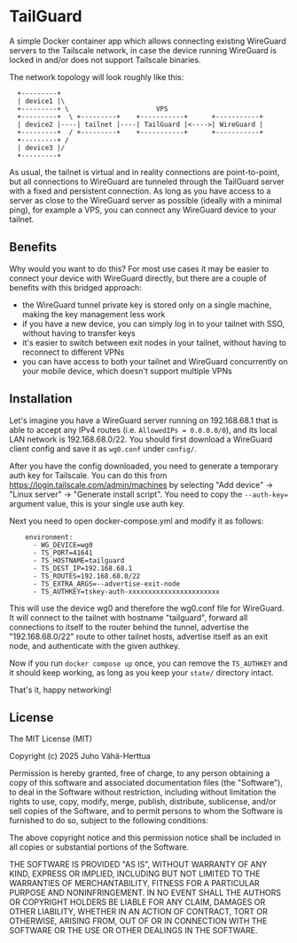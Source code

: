 # TailGuard

A simple Docker container app which allows connecting existing WireGuard
servers to the Tailscale network, in case the device running WireGuard is
locked in and/or does not support Tailscale binaries.

The network topology will look roughly like this:
```
  +---------+
  | device1 |\
  +---------+ \                      VPS
  +---------+  \ +---------+    +-----------+      +-----------+
  | device2 |----| tailnet |----| TailGuard |<---->| WireGuard |
  +---------+  / +---------+    +-----------+      +-----------+
  +---------+ /
  | device3 |/
  +---------+
```

As usual, the tailnet is virtual and in reality connections are point-to-point,
but all connections to WireGuard are tunneled through the TailGuard server with
a fixed and persistent connection. As long as you have access to a server as
close to the WireGuard server as possible (ideally with a minimal ping), for
example a VPS, you can connect any WireGuard device to your tailnet.

## Benefits

Why would you want to do this? For most use cases it may be easier to connect
your device with WireGuard directly, but there are a couple of benefits with
this bridged approach:
- the WireGuard tunnel private key is stored only on a single machine, making
  the key management less work
- if you have a new device, you can simply log in to your tailnet with SSO,
  without having to transfer keys
- it's easier to switch between exit nodes in your tailnet, without having to
  reconnect to different VPNs
- you can have access to both your tailnet and WireGuard concurrently on your
  mobile device, which doesn't support multiple VPNs

## Installation

Let's imagine you have a WireGuard server running on 192.168.68.1 that is able
to accept any IPv4 routes (i.e. `AllowedIPs = 0.0.0.0/0`), and its local LAN
network is 192.168.68.0/22. You should first download a WireGuard client config
and save it as `wg0.conf` under `config/`.

After you have the config downloaded, you need to generate a temporary auth key
for Tailscale. You can do this from https://login.tailscale.com/admin/machines
by selecting "Add device" -> "Linux server" -> "Generate install script". You
need to copy the `--auth-key=` argument value, this is your single use auth key.

Next you need to open docker-compose.yml and modify it as follows:

```
    environment:
      - WG_DEVICE=wg0
      - TS_PORT=41641
      - TS_HOSTNAME=tailguard
      - TS_DEST_IP=192.168.68.1
      - TS_ROUTES=192.168.68.0/22
      - TS_EXTRA_ARGS=--advertise-exit-node
      - TS_AUTHKEY=tskey-auth-xxxxxxxxxxxxxxxxxxxxxxx
```
This will use the device wg0 and therefore the wg0.conf file for WireGuard. It
will connect to the tailnet with hostname "tailguard", forward all connections
to itself to the router behind the tunnel, advertise the "192.168.68.0/22"
route to other tailnet hosts, advertise itself as an exit node, and
authenticate with the given authkey.

Now if you run `docker compose up` once, you can remove the `TS_AUTHKEY` and it
should keep working, as long as you keep your `state/` directory intact.

That's it, happy networking!

## License
 
The MIT License (MIT)

Copyright (c) 2025 Juho Vähä-Herttua

Permission is hereby granted, free of charge, to any person obtaining a copy of this software and associated documentation files (the "Software"), to deal in the Software without restriction, including without limitation the rights to use, copy, modify, merge, publish, distribute, sublicense, and/or sell copies of the Software, and to permit persons to whom the Software is furnished to do so, subject to the following conditions:

The above copyright notice and this permission notice shall be included in all copies or substantial portions of the Software.

THE SOFTWARE IS PROVIDED "AS IS", WITHOUT WARRANTY OF ANY KIND, EXPRESS OR IMPLIED, INCLUDING BUT NOT LIMITED TO THE WARRANTIES OF MERCHANTABILITY, FITNESS FOR A PARTICULAR PURPOSE AND NONINFRINGEMENT. IN NO EVENT SHALL THE AUTHORS OR COPYRIGHT HOLDERS BE LIABLE FOR ANY CLAIM, DAMAGES OR OTHER LIABILITY, WHETHER IN AN ACTION OF CONTRACT, TORT OR OTHERWISE, ARISING FROM, OUT OF OR IN CONNECTION WITH THE SOFTWARE OR THE USE OR OTHER DEALINGS IN THE SOFTWARE.
